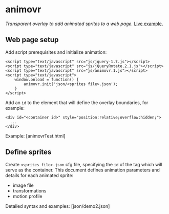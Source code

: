 # animovr

_Transparent overlay to add animated sprites to a web page._ [Live example.](http://www.muskratworks.com)

## Web page setup

Add script prerequisites and initialize animation:

```
<script type="text/javascript" src="js/jquery-1.7.js"></script>
<script type="text/javascript" src="js/jQueryRotate.2.1.js"></script>
<script type="text/javascript" src="js/animovr.1.js"></script>
<script type="text/javascript">
    window.onload = function() {
        animovr.init('json/<sprites file>.json');
    }
</script>
```

Add an `id` to the element that will define the overlay boundaries, for example:

```
<div id="<container id>" style="position:relative;overflow:hidden;">
  ...
</div>
```

Example: [animovrTest.html]

## Define sprites

Create `<sprites file>.json` cfg file, specifying the `id` of the tag which will serve as the container. This document defines animation parameters and details for each animated sprite:
* image file
* transformations
* motion profile

Detailed syntax and examples: [json/demo2.json]


